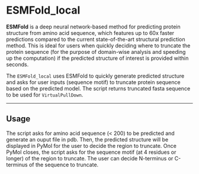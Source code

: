 # ESMFold_local
<!-- What is this for? -->
**ESMFold** is a deep neural network-based method for predicting protein structure from amino acid sequence, which features up to 60x faster predictions compared to the current state-of-the-art structural prediction method. This is ideal for users when quickly deciding where to truncate the protein sequence (for the purpose of domain-wise analysis and speeding up the computation) if the predicted structure of interest is provided within seconds.

The `ESMFold_local` uses ESMFold to quickly generate predicted structure and asks for user inputs (sequence motif) to truncate protein sequence based on the predicted model. The script returns truncated fasta sequence to be used for `VirtualPullDown`. 

-----------------------------
## Usage
The script asks for amino acid sequence (< 200) to be predicted and generate an ouput file in pdb. Then, the predicted structure will be displayed in PyMol for the user to decide the region to truncate. Once PyMol closes, the script asks for the sequence motif (at 4 residues or longer) of the region to truncate. The user can decide N-terminus or C-terminus of the sequence to truncate.
